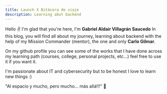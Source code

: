 ```yaml
---
title: Launch X Bitácora de viaje
description: Learning abut backend
---
```


Hello ✌️  I'm glad that you're here, I'm  **Gabriel Aldair Villagrán Saucedo** In this blog, you will find all about my journey, learning about backend with the help of my Mission Commander (mentor), the one and only **Carlo Gilmar**.

On my github profile you can see some of the works that I have done across my learning path (courses, college, personal projects, etc...) feel free to use it if you want it.

I'm passionate about IT and cybersecurity but to be honest I love to learn new things :)

"Al espacio y mucho, pero mucho... más allá!!!" 🚀
